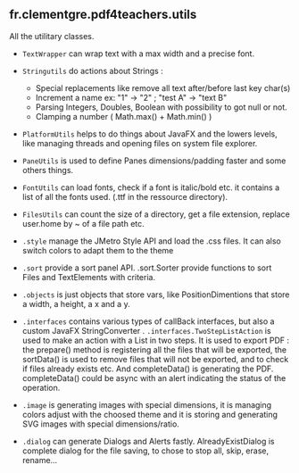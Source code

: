 ## fr.clementgre.pdf4teachers.utils

All the utilitary classes.

- ``TextWrapper`` can wrap text with a max width and a precise font.

- ``Stringutils`` do actions about Strings :
    - Special replacements like remove all text after/before last key char(s)
    - Increment a name ex: "1" -> "2" ; "test A" -> "text B"
    - Parsing Integers, Doubles, Boolean with possibility to got null or not.
    - Clamping a number ( Math.max() + Math.min() )

- ``PlatformUtils`` helps to do things about JavaFX and the lowers levels, like managing threads and opening files on
  system file explorer.

- ``PaneUtils`` is used to define Panes dimensions/padding faster and some others things.

- ``FontUtils`` can load fonts, check if a font is italic/bold etc. it contains a list of all the fonts used. (.ttf in
  the ressource directory).

- ``FilesUtils`` can count the size of a directory, get a file extension, replace user.home by ~ of a file path etc.

- ``.style`` manage the JMetro Style API and load the .css files. It can also switch colors to adapt them to the theme

- ``.sort`` provide a sort panel API. .sort.Sorter provide functions to sort Files and TextElements with criteria.

- ``.objects`` is just objects that store vars, like PositionDimentions that store a width, a height, a x and a y.

- ``.interfaces`` contains various types of callBack interfaces, but also a custom JavaFX StringConverter<Double>
  . ``.interfaces.TwoStepListAction`` is used to make an action with a List in two steps. It is used to export PDF : the
  prepare() method is registering all the files that will be exported, the sortData() is used to remove files that will
  not be exported, and to check if files already exists etc. And completeData() is generating the PDF. completeData()
  could be async with an alert indicating the status of the operation.

- ``.image`` is generating images with special dimensions, it is managing colors adjust with the choosed theme and it is
  storing and generating SVG images with special dimensions/ratio.

- ``.dialog`` can generate Dialogs and Alerts fastly. AlreadyExistDialog is complete dialog for the file saving, to
  chose to stop all, skip, erase, rename...
